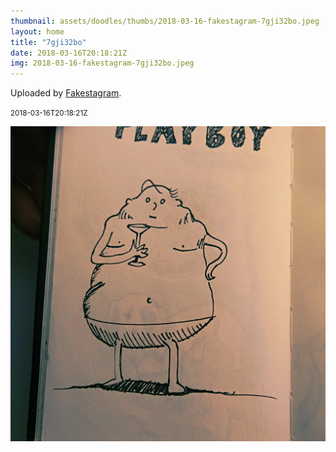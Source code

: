 ```yaml
---
thumbnail: assets/doodles/thumbs/2018-03-16-fakestagram-7gji32bo.jpeg
layout: home
title: "7gji32bo"
date: 2018-03-16T20:18:21Z
img: 2018-03-16-fakestagram-7gji32bo.jpeg
---
```


Uploaded by [Fakestagram](https://github.com/opyate/fakestagram).

<small>2018-03-16T20:18:21Z</small>

![Uploaded by Fakestagram](assets/doodles/original/2018-03-16-fakestagram-7gji32bo.jpeg)

